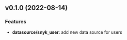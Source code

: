 <a name="v0.1.0"></a>
## v0.1.0 (2022-08-14)

### Features
* **datasource/snyk_user**: add new data source for users

